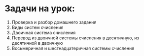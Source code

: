 # Задачи на урок:
1. Проверка и разбор домашнего задания
2. Виды систем счисления
3. Двоичная система счисления
4. Перевод из двоичной системы счисления в десятичную, из десятичной в двоичную
5. Восьмеричная и шестнадцатеричная системы счисления





